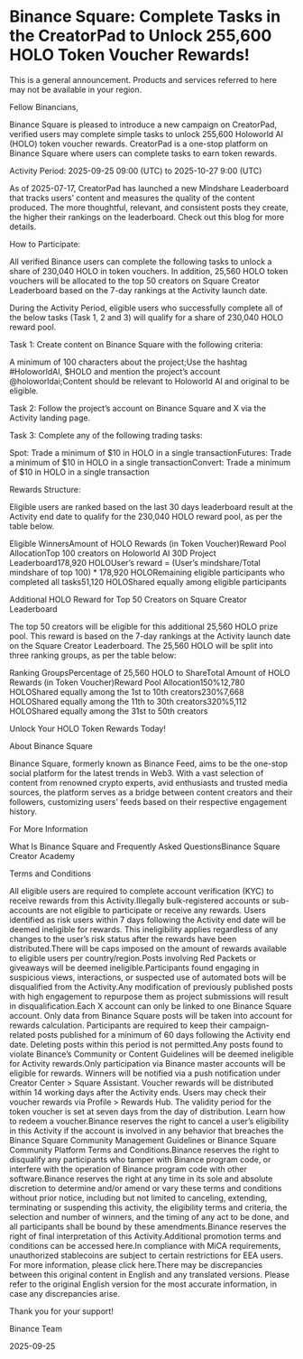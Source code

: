 # Binance Square: Complete Tasks in the CreatorPad to Unlock 255,600 HOLO Token Voucher Rewards!

This is a general announcement. Products and services referred to here may not be available in your region. 

Fellow Binancians,

Binance Square is pleased to introduce a new campaign on CreatorPad, verified users may complete simple tasks to unlock 255,600 Holoworld AI (HOLO) token voucher rewards. CreatorPad is a one-stop platform on Binance Square where users can complete tasks to earn token rewards.

Activity Period: 2025-09-25 09:00 (UTC) to 2025-10-27 9:00 (UTC)

As of 2025-07-17, CreatorPad has launched a new Mindshare Leaderboard that tracks users’ content and measures the quality of the content produced. The more thoughtful, relevant, and consistent posts they create, the higher their rankings on the leaderboard. Check out this blog for more details. 

How to Participate:

All verified Binance users can complete the following tasks to unlock a share of 230,040 HOLO in token vouchers. In addition, 25,560 HOLO token vouchers will be allocated to the top 50 creators on Square Creator Leaderboard based on the 7-day rankings at the Activity launch date.

During the Activity Period, eligible users who successfully complete all of the below tasks (Task 1, 2 and 3) will qualify for a share of 230,040 HOLO reward pool. 

Task 1: Create content on Binance Square with the following criteria: 

A minimum of 100 characters about the project;Use the hashtag #HoloworldAI, $HOLO and mention the project’s account @holoworldai;Content should be relevant to Holoworld AI and original to be eligible.

Task 2: Follow the project’s account on Binance Square and X via the Activity landing page. 

Task 3: Complete any of the following trading tasks: 

Spot: Trade a minimum of $10 in HOLO in a single transactionFutures: Trade a minimum of $10 in HOLO in a single transactionConvert: Trade a minimum of $10 in HOLO in a single transaction

Rewards Structure: 

Eligible users are ranked based on the last 30 days leaderboard result at the Activity end date to qualify for the 230,040 HOLO reward pool, as per the table below.

Eligible WinnersAmount of HOLO Rewards (in Token Voucher)Reward Pool AllocationTop 100 creators on Holoworld AI 30D Project Leaderboard178,920 HOLOUser’s reward = (User’s mindshare/Total mindshare of top 100) * 178,920 HOLORemaining eligible participants who completed all tasks51,120 HOLOShared equally among eligible participants

Additional HOLO Reward for Top 50 Creators on Square Creator Leaderboard 

The top 50 creators will be eligible for this additional 25,560 HOLO prize pool. This reward is based on the 7-day rankings at the Activity launch date on the Square Creator Leaderboard. The 25,560 HOLO will be split into three ranking groups, as per the table below:

Ranking GroupsPercentage of 25,560 HOLO to ShareTotal Amount of HOLO Rewards (in Token Voucher)Reward Pool Allocation150%12,780 HOLOShared equally among the 1st to 10th creators230%7,668 HOLOShared equally among the 11th to 30th creators320%5,112 HOLOShared equally among the 31st to 50th creators

Unlock Your HOLO Token Rewards Today! 

About Binance Square

Binance Square, formerly known as Binance Feed, aims to be the one-stop social platform for the latest trends in Web3. With a vast selection of content from renowned crypto experts, avid enthusiasts and trusted media sources, the platform serves as a bridge between content creators and their followers, customizing users’ feeds based on their respective engagement history.

For More Information

What Is Binance Square and Frequently Asked QuestionsBinance Square Creator Academy

Terms and Conditions

All eligible users are required to complete account verification (KYC) to receive rewards from this Activity.Illegally bulk-registered accounts or sub-accounts are not eligible to participate or receive any rewards. Users identified as risk users within 7 days following the Activity end date will be deemed ineligible for rewards. This ineligibility applies regardless of any changes to the user’s risk status after the rewards have been distributed.There will be caps imposed on the amount of rewards available to eligible users per country/region.Posts involving Red Packets or giveaways will be deemed ineligible.Participants found engaging in suspicious views, interactions, or suspected use of automated bots will be disqualified from the Activity.Any modification of previously published posts with high engagement to repurpose them as project submissions will result in disqualification.Each X account can only be linked to one Binance Square account. Only data from Binance Square posts will be taken into account for rewards calculation. Participants are required to keep their campaign-related posts published for a minimum of 60 days following the Activity end date. Deleting posts within this period is not permitted.Any posts found to violate Binance’s Community or Content Guidelines will be deemed ineligible for Activity rewards.Only participation via Binance master accounts will be eligible for rewards. Winners will be notified via a push notification under Creator Center > Square Assistant. Voucher rewards will be distributed within 14 working days after the Activity ends. Users may check their voucher rewards via Profile > Rewards Hub. The validity period for the token voucher is set at seven days from the day of distribution. Learn how to redeem a voucher.Binance reserves the right to cancel a user’s eligibility in this Activity if the account is involved in any behavior that breaches the Binance Square Community Management Guidelines or Binance Square Community Platform Terms and Conditions.Binance reserves the right to disqualify any participants who tamper with Binance program code, or interfere with the operation of Binance program code with other software.Binance reserves the right at any time in its sole and absolute discretion to determine and/or amend or vary these terms and conditions without prior notice, including but not limited to canceling, extending, terminating or suspending this activity, the eligibility terms and criteria, the selection and number of winners, and the timing of any act to be done, and all participants shall be bound by these amendments.Binance reserves the right of final interpretation of this Activity.Additional promotion terms and conditions can be accessed here.In compliance with MiCA requirements, unauthorized stablecoins are subject to certain restrictions for EEA users. For more information, please click here.There may be discrepancies between this original content in English and any translated versions. Please refer to the original English version for the most accurate information, in case any discrepancies arise.

Thank you for your support!

Binance Team

2025-09-25